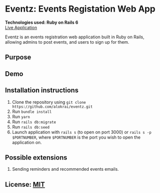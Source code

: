 # Eventz: Events Registation Web App
**Technologies used: Ruby on Rails 6**  
[Live Application](https://google.com)

Eventz is an events registration web application built in Ruby on Rails, allowing admins to post events, and users to sign up for them.

## Purpose

## Demo




## Installation instructions
1. Clone the repository using `git clone https://github.com/alokrai/eventz.git`
2. Run `bundle install`
3. Run `yarn`
4. Run `rails db:migrate`
5. Run `rails db:seed`
6. Launch application with `rails s` (to open on port 3000) or `rails s -p $PORTNUMBER`, where `$PORTNUMBER` is the port you
wish to open the application on.

## Possible extensions
1. Sending reminders and recommended events emails.


## License: [MIT](https://opensource.org/licenses/MIT)
